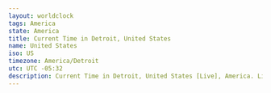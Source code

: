 ```yaml
---
layout: worldclock
tags: America
state: America
title: Current Time in Detroit, United States
name: United States
iso: US
timezone: America/Detroit
utc: UTC -05:32
description: Current Time in Detroit, United States [Live], America. Live update now time in Detroit, timezone America/Detroit, UTC -05:32, Country ISO code & Current Local Time.
---
```


